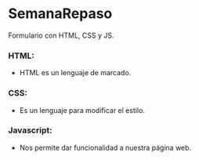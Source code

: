 # SemanaRepaso
Formulario con HTML, CSS y JS.
### HTML:
* HTML es un lenguaje de marcado.
### CSS: 
* Es un lenguaje para modificar el estilo.
### Javascript:
* Nos permite dar funcionalidad a nuestra página web.
